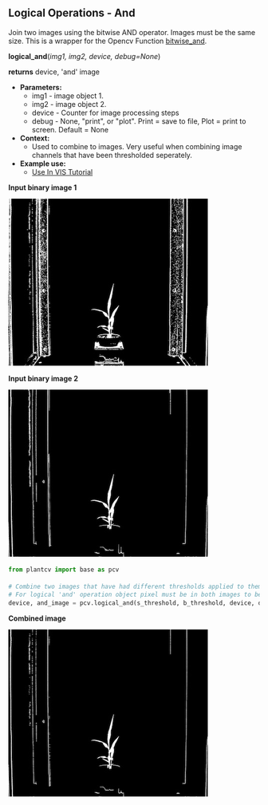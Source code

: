 ## Logical Operations - And

Join two images using the bitwise AND operator. Images must be the same size. 
This is a wrapper for the Opencv Function [bitwise_and](http://docs.opencv.org/2.4/modules/core/doc/operations_on_arrays.html#bitwise-and).  

**logical_and**(*img1, img2, device, debug=None*)

**returns** device, 'and' image

- **Parameters:**
    - img1 - image object 1.
    - img2 - image object 2.
    - device - Counter for image processing steps
    - debug - None, "print", or "plot". Print = save to file, Plot = print to screen. Default = None
- **Context:**
    - Used to combine to images. Very useful when combining image channels that have been thresholded seperately.
- **Example use:**
    - [Use In VIS Tutorial](vis_tutorial.md)

**Input binary image 1**

![Screenshot](img/documentation_images/logical_and/image1.jpg)

**Input binary image 2**

![Screenshot](img/documentation_images/logical_and/image2.jpg)

```python
from plantcv import base as pcv

# Combine two images that have had different thresholds applied to them.
# For logical 'and' operation object pixel must be in both images to be included in 'and' image.
device, and_image = pcv.logical_and(s_threshold, b_threshold, device, debug="print")
```

**Combined image**

![Screenshot](img/documentation_images/logical_and/joined.jpg)
